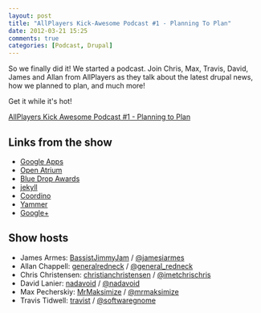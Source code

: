 ```yaml
---
layout: post
title: "AllPlayers Kick-Awesome Podcast #1 - Planning To Plan"
date: 2012-03-21 15:25
comments: true
categories: [Podcast, Drupal]
---
```

So we finally did it! We started a podcast. Join Chris, Max, Travis, David, James and Allan from AllPlayers as they talk about the latest drupal news, how we planned to plan, and much more!

Get it while it's hot!

[AllPlayers Kick Awesome Podcast #1 - Planning to Plan](https://s3.amazonaws.com/allplayers/march-12.mp3)

## Links from the show

* [Google Apps](http://apps.google.com)
* [Open Atrium](http://openatrium.com/)
* [Blue Drop Awards](http://www.bluedropawards.org/)
* [jekyll](http://jekyllrb.com/)
* [Coordino](http://coordino.com/)
* [Yammer](https://www.yammer.com/)
* [Google+](https://plus.google.com/)

## Show hosts

* James Armes: [BassistJimmyJam](http://drupal.org/user/284457) / [@jamesiarmes](https://twitter.com/jamesiarmes)
* Allan Chappell: [generalredneck](http://drupal.org/user/368854) / [@general_redneck](https://twitter.com/general_redneck)
* Chris Christensen: [christianchristensen](http://drupal.org/user/595250) / [@imetchrischris](https://twitter.com/imetchrischris)
* David Lanier: [nadavoid](http://drupal.org/user/89512) / [@nadavoid](https://twitter.com/nadavoid)
* Max Pecherskiy: [MrMaksimize](http://drupal.org/user/801596) / [@mrmaksimize](https://twitter.com/mrmaksimize)
* Travis Tidwell: [travist](http://drupal.org/user/98581) / [@softwaregnome](https://twitter.com/softwaregnome)
